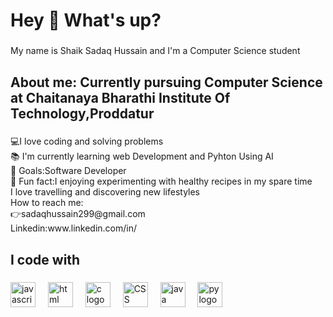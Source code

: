 <h1 align="left">Hey 👋 What's up?</h1>

###

<p align="left">My name is Shaik Sadaq Hussain and I'm a Computer Science student </p>

###

<h2 align="left">About me:
Currently pursuing Computer Science at Chaitanaya Bharathi Institute Of Technology,Proddatur
</h2>

###

<p align="left">💻I love coding and solving problems<br>📚 I'm currently learning web Development and Pyhton Using AI<br>🎯 Goals:Software Developer<br>🎲 Fun fact:I enjoying experimenting with healthy recipes in my spare time<br>I love travelling and discovering new lifestyles<br>How to reach me:<br>👉sadaqhussain299@gmail.com<br>Linkedin:www.linkedin.com/in/

</p>

###

<h2 align="left">I code with</h2>

###

<div align="left">
  <img src="https://cdn.jsdelivr.net/gh/devicons/devicon/icons/javascript/javascript-original.svg" height="40" alt="javascript logo"  />
  <img width="12" />
  <img src="https://tse2.mm.bing.net/th?id=OIP.rHy21-dLF6Qig9d6dXJvSwHaHa&pid=Api&P=0&h=180" height="40" alt="html logo"  />
  <img width="12" />
  <img src="https://tse4.mm.bing.net/th?id=OIP.wAEV5BlbU4Z29fOcuQ-LnAHaDt&pid=Api&P=0&h=180" height="40" alt="c logo"  />
  <img width="12" />
  <img src="https://tse2.mm.bing.net/th?id=OIP.hG6v403fXEtFUUkC_PUq2QHaKt&pid=Api&P=0&h=180" height="40" alt="CSS logo"  />
  <img width="12" />
  <img src="https://tse1.mm.bing.net/th?id=OIP.jap_cRszSOiPk-lu65mFLwHaEK&pid=Api&P=0&h=180" height="40" alt="java logo"  />
 
  <img width="12" />
  <img src="https://logohistory.net/wp-content/uploads/2023/06/Python-Emblem.png" height="40" alt="py logo"  />
</div>

###

